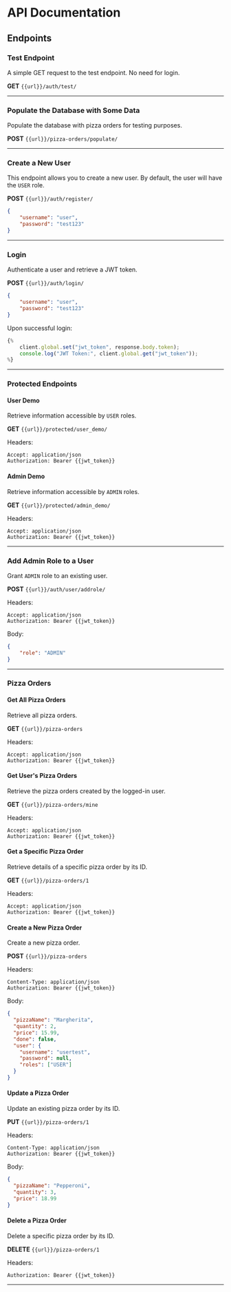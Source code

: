 # API Documentation

## Endpoints

### Test Endpoint
A simple GET request to the test endpoint. No need for login.

**GET** `{{url}}/auth/test/`

---

### Populate the Database with Some Data
Populate the database with pizza orders for testing purposes.

**POST** `{{url}}/pizza-orders/populate/`

---

### Create a New User
This endpoint allows you to create a new user. By default, the user will have the `USER` role.

**POST** `{{url}}/auth/register/`

```json
{
    "username": "user",
    "password": "test123"
}
```

---

### Login
Authenticate a user and retrieve a JWT token.

**POST** `{{url}}/auth/login/`

```json
{
    "username": "user",
    "password": "test123"
}
```

Upon successful login:

```javascript
{% 
    client.global.set("jwt_token", response.body.token);
    console.log("JWT Token:", client.global.get("jwt_token"));
%}
```

---

### Protected Endpoints

#### User Demo
Retrieve information accessible by `USER` roles.

**GET** `{{url}}/protected/user_demo/`

Headers:
```plaintext
Accept: application/json
Authorization: Bearer {{jwt_token}}
```

#### Admin Demo
Retrieve information accessible by `ADMIN` roles.

**GET** `{{url}}/protected/admin_demo/`

Headers:
```plaintext
Accept: application/json
Authorization: Bearer {{jwt_token}}
```

---

### Add Admin Role to a User
Grant `ADMIN` role to an existing user.

**POST** `{{url}}/auth/user/addrole/`

Headers:
```plaintext
Accept: application/json
Authorization: Bearer {{jwt_token}}
```

Body:
```json
{
    "role": "ADMIN"
}
```

---

### Pizza Orders

#### Get All Pizza Orders
Retrieve all pizza orders.

**GET** `{{url}}/pizza-orders`

Headers:
```plaintext
Accept: application/json
Authorization: Bearer {{jwt_token}}
```

#### Get User's Pizza Orders
Retrieve the pizza orders created by the logged-in user.

**GET** `{{url}}/pizza-orders/mine`

Headers:
```plaintext
Accept: application/json
Authorization: Bearer {{jwt_token}}
```

#### Get a Specific Pizza Order
Retrieve details of a specific pizza order by its ID.

**GET** `{{url}}/pizza-orders/1`

Headers:
```plaintext
Accept: application/json
Authorization: Bearer {{jwt_token}}
```

#### Create a New Pizza Order
Create a new pizza order.

**POST** `{{url}}/pizza-orders`

Headers:
```plaintext
Content-Type: application/json
Authorization: Bearer {{jwt_token}}
```

Body:
```json
{
  "pizzaName": "Margherita",
  "quantity": 2,
  "price": 15.99,
  "done": false,
  "user": {
    "username": "usertest",
    "password": null,
    "roles": ["USER"]
  }
}
```

#### Update a Pizza Order
Update an existing pizza order by its ID.

**PUT** `{{url}}/pizza-orders/1`

Headers:
```plaintext
Content-Type: application/json
Authorization: Bearer {{jwt_token}}
```

Body:
```json
{
  "pizzaName": "Pepperoni",
  "quantity": 3,
  "price": 18.99
}
```

#### Delete a Pizza Order
Delete a specific pizza order by its ID.

**DELETE** `{{url}}/pizza-orders/1`

Headers:
```plaintext
Authorization: Bearer {{jwt_token}}
```

---
